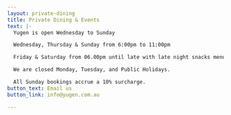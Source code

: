 ```yaml
---
layout: private-dining
title: Private Dining & Events
text: |-
  Yugen is open Wednesday to Sunday

  Wednesday, Thursday & Sunday from 6:00pm to 11:00pm

  Friday & Saturday from 06.00pm until late with late night snacks menu until 1:00am.

  We are closed Monday, Tuesday, and Public Holidays.

  All Sunday bookings accrue a 10% surcharge.
button_text: Email us
button_link: info@yugen.com.au

---
```

